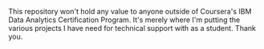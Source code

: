 This repository won't hold any value to anyone outside of Coursera's IBM Data Analytics Certification Program.
It's merely where I'm putting the various projects I have need for technical support with as a student.
Thank you.
